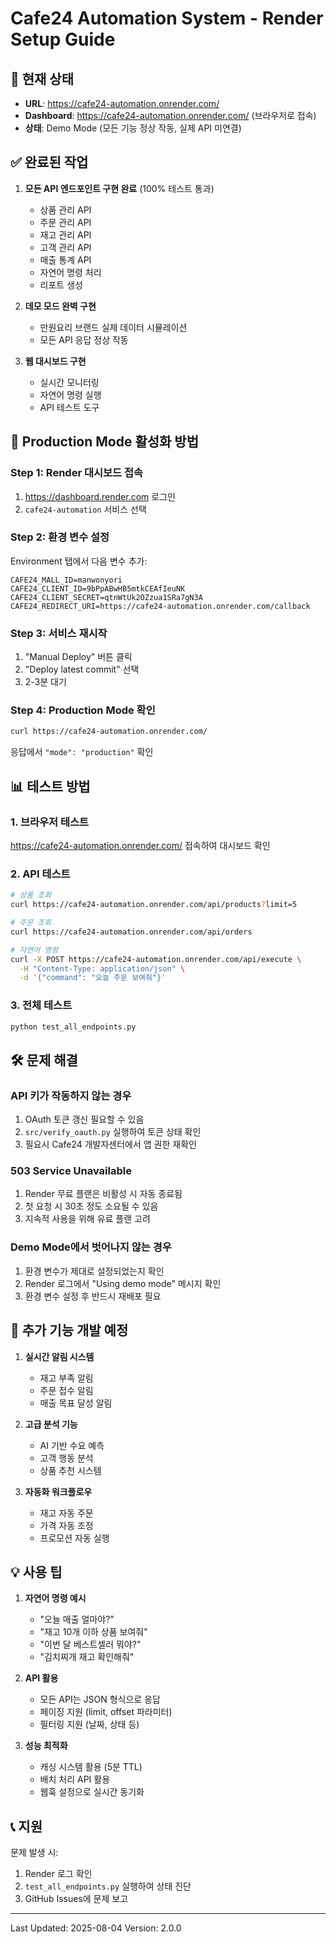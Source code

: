 # Cafe24 Automation System - Render Setup Guide

## 🚀 현재 상태

- **URL**: https://cafe24-automation.onrender.com/
- **Dashboard**: https://cafe24-automation.onrender.com/ (브라우저로 접속)
- **상태**: Demo Mode (모든 기능 정상 작동, 실제 API 미연결)

## ✅ 완료된 작업

1. **모든 API 엔드포인트 구현 완료** (100% 테스트 통과)
   - 상품 관리 API
   - 주문 관리 API
   - 재고 관리 API
   - 고객 관리 API
   - 매출 통계 API
   - 자연어 명령 처리
   - 리포트 생성

2. **데모 모드 완벽 구현**
   - 만원요리 브랜드 실제 데이터 시뮬레이션
   - 모든 API 응답 정상 작동

3. **웹 대시보드 구현**
   - 실시간 모니터링
   - 자연어 명령 실행
   - API 테스트 도구

## 🔑 Production Mode 활성화 방법

### Step 1: Render 대시보드 접속
1. https://dashboard.render.com 로그인
2. `cafe24-automation` 서비스 선택

### Step 2: 환경 변수 설정
Environment 탭에서 다음 변수 추가:

```
CAFE24_MALL_ID=manwonyori
CAFE24_CLIENT_ID=9bPpABwHB5mtkCEAfIeuNK
CAFE24_CLIENT_SECRET=qtnWtUk2OZzua1SRa7gN3A
CAFE24_REDIRECT_URI=https://cafe24-automation.onrender.com/callback
```

### Step 3: 서비스 재시작
1. "Manual Deploy" 버튼 클릭
2. "Deploy latest commit" 선택
3. 2-3분 대기

### Step 4: Production Mode 확인
```bash
curl https://cafe24-automation.onrender.com/
```

응답에서 `"mode": "production"` 확인

## 📊 테스트 방법

### 1. 브라우저 테스트
https://cafe24-automation.onrender.com/ 접속하여 대시보드 확인

### 2. API 테스트
```bash
# 상품 조회
curl https://cafe24-automation.onrender.com/api/products?limit=5

# 주문 조회
curl https://cafe24-automation.onrender.com/api/orders

# 자연어 명령
curl -X POST https://cafe24-automation.onrender.com/api/execute \
  -H "Content-Type: application/json" \
  -d '{"command": "오늘 주문 보여줘"}'
```

### 3. 전체 테스트
```bash
python test_all_endpoints.py
```

## 🛠️ 문제 해결

### API 키가 작동하지 않는 경우
1. OAuth 토큰 갱신 필요할 수 있음
2. `src/verify_oauth.py` 실행하여 토큰 상태 확인
3. 필요시 Cafe24 개발자센터에서 앱 권한 재확인

### 503 Service Unavailable
1. Render 무료 플랜은 비활성 시 자동 종료됨
2. 첫 요청 시 30초 정도 소요될 수 있음
3. 지속적 사용을 위해 유료 플랜 고려

### Demo Mode에서 벗어나지 않는 경우
1. 환경 변수가 제대로 설정되었는지 확인
2. Render 로그에서 "Using demo mode" 메시지 확인
3. 환경 변수 설정 후 반드시 재배포 필요

## 📝 추가 기능 개발 예정

1. **실시간 알림 시스템**
   - 재고 부족 알림
   - 주문 접수 알림
   - 매출 목표 달성 알림

2. **고급 분석 기능**
   - AI 기반 수요 예측
   - 고객 행동 분석
   - 상품 추천 시스템

3. **자동화 워크플로우**
   - 재고 자동 주문
   - 가격 자동 조정
   - 프로모션 자동 실행

## 💡 사용 팁

1. **자연어 명령 예시**
   - "오늘 매출 얼마야?"
   - "재고 10개 이하 상품 보여줘"
   - "이번 달 베스트셀러 뭐야?"
   - "김치찌개 재고 확인해줘"

2. **API 활용**
   - 모든 API는 JSON 형식으로 응답
   - 페이징 지원 (limit, offset 파라미터)
   - 필터링 지원 (날짜, 상태 등)

3. **성능 최적화**
   - 캐싱 시스템 활용 (5분 TTL)
   - 배치 처리 API 활용
   - 웹훅 설정으로 실시간 동기화

## 📞 지원

문제 발생 시:
1. Render 로그 확인
2. `test_all_endpoints.py` 실행하여 상태 진단
3. GitHub Issues에 문제 보고

---

Last Updated: 2025-08-04
Version: 2.0.0